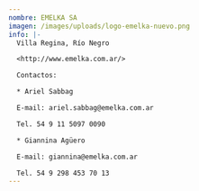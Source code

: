 ```yaml
---
nombre: EMELKA SA
imagen: /images/uploads/logo-emelka-nuevo.png
info: |-
  Villa Regina, Río Negro

  <http://www.emelka.com.ar/>

  Contactos:

  * Ariel Sabbag

  E-mail: ariel.sabbag@emelka.com.ar

  Tel. 54 9 11 5097 0090

  * Giannina Agüero

  E-mail: giannina@emelka.com.ar

  Tel. 54 9 298 453 70 13
---
```

